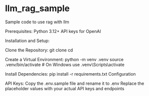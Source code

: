 # llm_rag_sample
Sample code to use rag with llm 

Prerequisites: Python 3.12+ API keys for OpenAI

Installation and Setup:

Clone the Repository: 
git clone <repository-url> cd <repository-directory>

Create a Virtual Environment:
python -m venv .venv source .venv/bin/activate # On Windows use .venv\Scripts\activate

Install Dependencies:
pip install -r requirements.txt Configuration

API Keys:
Copy the .env.sample file and rename it to .env Replace the placeholder values with your actual API keys and endpoints

